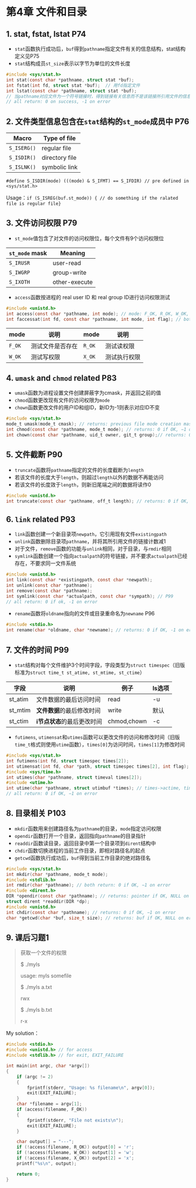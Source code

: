 # 第4章 文件和目录

## 1. stat, fstat, lstat P74
* `stat`函数执行成功后，`buf`得到`pathname`指定文件有关的信息结构，stat结构定义见P75
* `stat`结构成员`st_size`表示以字节为单位的文件长度
```c
#include <sys/stat.h>
int stat(const char *pathname, struct stat *buf);
int fstat(int fd, struct stat *buf);  // 用fd指定文件
int lstat(const char *pathname, struct stat *buf); 
// 当pathname对应文件为一个符号链接时，得到链接有关信息而不是该链接所引用文件的信息
// all return: 0 on success, -1 on error
```


## 2. 文件类型信息包含在`stat`结构的`st_mode`成员中 P76

| Macro       | Type of file   |
| ----------- | -------------- |
| `S_ISERG()` | regular file   |
| `S_ISDIR()` | directory file |
| `S_ISLNK()` | symbolic link  |

`#define S_ISDIR(mode) (((mode) & S_IFMT) == S_IFDIR) // pre defined in <sys/stat.h>`

Usage：`if (S_ISREG(buf.st_mode)) { // do something if the ralated file is regular file}`


## 3. 文件访问权限 P79

* `st_mode`值包含了对文件的访问权限位，每个文件有9个访问权限位

| `st_mode` mask | Meaning       |
| -------------- | ------------- |
| `S_IRUSR`      | user-read     |
| `S_IWGRP`      | group-write   |
| `S_IXOTH`      | other-execute |

* `access`函数按进程的 real user ID 和 real group ID进行访问权限测试
```c
#include <unistd.h>
int access(const char *pathname, int mode); // mode: F_OK, R_OK, W_OK, X_OK
int faccessat(int fd, const char *pathname, int mode, int flag); // both return: 0 if OK, -1 on error
```

| mode   | 说明       | mode   | 说明     |
| ------ | -------- | ------ | ------ |
| `F_OK` | 测试文件是否存在 | `R_OK` | 测试读权限  |
| `W_OK` | 测试写权限    | `X_OK` | 测试执行权限 |


## 4. `umask` and `chmod` related P83

* `umask`函数为进程设置文件创建屏蔽字为cmask，并返回之前的值
* `chmod`函数更改现有文件的访问权限为`mode`
* `chown`函数更改文件的用户ID和组ID，新ID为-1则表示对应ID不变

```c
#include <sys/stat.h>
mode_t umask(mode_t cmask); // returns: previous file mode creation mask
int chmod(const char *pathname, mode_t mode); // returns: 0 if OK, −1 on error
int chown(const char *pathname, uid_t owner, git_t group);// returns: 0 if OK, −1 on error
```


## 5. 文件截断 P90
* `truncate`函数将`pathname`指定的文件的长度截断为`length`
* 若该文件的长度大于`length`，则超过`length`以外的数据不再能访问
* 若该文件的长度效于`length`，则新旧尾端之间的数据将读作0
```c
#include <unistd.h>
int truncate(const char *pathname, off_t length); // returns: 0 if OK, -1 on error
```


## 6. `link` related P93
* `link`函数创建一个新目录项`newpath`，它引用现有文件`existingpath`
* `unlink`函数删除目录项`pathname`，并将其所引用文件的链接计数减1
* 对于文件，`remove`函数的功能与`unlink`相同，对于目录，与`rmdir`相同
* `symlink`函数创建一个指向`actualpath`的符号链接，并不要求`actualpath`已经存在，不要求同一文件系统
```c
#include <unistd.h>
int link(const char *existingpath, const char *newpath);
int unlink(const char *pathname);
int remove(const char *pathname); 
int symlink(const char *actualpath, const char *sympath); // P99
// all return: 0 if ok, -1 on error
```
* `rename`函数将`oldname`指向的文件或目录重命名为`newname` P96
```c
#include <stdio.h>
int rename(char *oldname, char *newname); // returns: 0 if OK, -1 on error
```


## 7. 文件的时间 P99

* `stat`结构对每个文件维护3个时间字段，字段类型为`struct timespec`（旧版标准为`struct time_t st_atime, st_mtime, st_ctime`）

| 字段    | 说明              | 例子        | ls选项 |
| ------- | ---------------- | ----------- | ------- |
| st_atim | 文件数据的最后访问时间      | read        | -u      |
| st_mtim | **文件数据**的最后修改时间  | write       | 默认      |
| st_ctim | **i节点状态**的最后更改时间 | chmod,chown | -c      |

* `futimens`, `utimensat`和`utimes`函数可以更改文件的访问和修改时间（旧版`time_t`格式则使用`utime`函数），`times[0]`为访问时间，`times[1]`为修改时间
```c
#include <sys/stat.h>
int futimens(int fd, struct timespec times[2]);
int utimensat(int fd, char *path, struct timespec times[2], int flag);
#include <sys/time.h>
int utimes(char *pathname, struct timeval times[2]); 
#include <utime.h>
int utime(char *pathname, struct utimbuf *times); // times->actime, times->modtime
// all return: 0 if OK, −1 on error
```


## 8. 目录相关 P103

* `mkdir`函数用来创建路径名为`pathname`的目录，`mode`指定访问权限
* `opendir`函数打开一个目录，返回指向`pathname`的目录指针
* `readdir`函数读目录，返回目录中第一个目录项到`dirent`结构中
* `chdir`函数切换进程的当前工作目录，即相对路径名的起点
* `getcwd`函数执行成功后，`buf`得到当前工作目录的绝对路径名

```c
#include <sys/stat.h>
int mkdir(char *pathname, mode_t mode); 
#include <stdlib.h>
int rmdir(char *pathname); // both return: 0 if OK, −1 on error
#include <dirent.h>
DIR *opendir(const char *pathname); // returns: pointer if OK, NULL on error
struct dirent *readdir(DIR *dp);
#include <unistd.h>
int chdir(const char *pathname); // returns: 0 if OK, −1 on error
char *getcwd(char *buf, size_t size); // returns: buf if OK, NULL on error
```


## 9. 课后习题1

> 获取一个文件的权限
> 
> $ ./myls
> 
> usage: myls somefile
> 
> $ ./myls a.txt
> 
> rwx
> 
> $ ./myls b.txt
> 
> r-x

My solution：

```c
#include <stdio.h>
#include <unistd.h> // for access
#include <stdlib.h> // for exit, EXIT_FAILURE

int main(int argc, char *argv[])
{
    if (argc != 2)
    {
        fprintf(stderr, "Usage: %s filename\n", argv[0]);
        exit(EXIT_FAILURE);
    }
    char *filename = argv[1];
    if (access(filename, F_OK))
    {
        fprintf(stderr, "File not exists\n");
        exit(EXIT_FAILURE);
    }

    char output[] = "---";
    if (!access(filename, R_OK)) output[0] = 'r';
    if (!access(filename, W_OK)) output[1] = 'w';
    if (!access(filename, X_OK)) output[2] = 'x';
    printf("%s\n", output);

    return 0;
}
```

